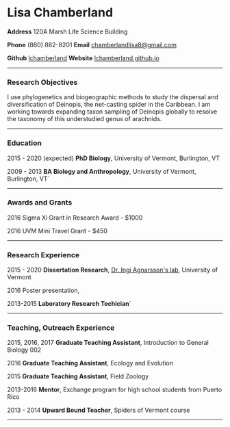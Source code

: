 <h1>Lisa Chamberland</h1>
<p><strong>Address</strong> 120A Marsh Life Science Building</p>
<p><strong>Phone</strong> (860) 882-8201     <strong>Email</strong> <a href='mailto:chamberlandlisa8@gmail.com' target='_blank' >chamberlandlisa8@gmail.com</a></p>
<p><strong>Github</strong> <a href='https://github.com/lchamberland'>lchamberland</a>     <strong>Website</strong> <a href='https://lchamberland.github.io'>lchamberland.github.io</a> </p>
<hr />
<h3>Research Objectives</h3>
<p>I use phylogenetics and biogeographic methods to study the dispersal and diversification of Deinopis, the net-casting spider in the Caribbean. I am working towards expanding taxon sampling of Deinopis globally to resolve the taxonomy of this understudied genus of arachnids.</p>
<hr />
<h3>Education</h3>
<p>2015 - 2020 (expected) <strong>PhD Biology</strong>, University of Vermont, Burlington, VT</p>
<p>2009 - 2013 <strong>BA Biology and Anthropology</strong>, University of Vermont, Burlington, VT`</p>
<hr />
<h3>Awards and Grants</h3>
<p>2016					Sigma Xi Grant in Research Award - $1000</p>
<p>2016					UVM Mini Travel Grant - $450</p>
<hr />
<h3>Research Experience</h3>
<p>2015 - 2020         <strong>Dissertation Research</strong>,  <a href='https://www.uvm.edu/~biology/?Page=faculty/agnarsson.php&SM=facultysubmenu.html'>Dr. Ingi Agnarsson&#39;s lab</a>, University of Vermont	</p>
<p>2016					Poster presentation, </p>
<p>2013-2015				<strong>Laboratory Research Techician</strong>`</p>
<hr />
<h3>Teaching, Outreach Experience</h3>
<p>2015, 2016, 2017			<strong>Graduate Teaching Assistant</strong>, Introduction to General Biology 002</p>
<p>2016					<strong>Graduate Teaching Assistant</strong>, Ecology and Evolution</p>
<p>2015 					<strong>Graduate Teaching Assistant</strong>, Field Zoology</p>
<p>2013-2016				<strong>Mentor</strong>, Exchange program for high school students from Puerto Rico</p>
<p>2013 - 2014				<strong>Upward Bound Teacher</strong>, Spiders of Vermont course</p>
<hr />
<p></p>
<p></p>
<p></p>
<p></p>
<p></p>
<p></p>
<pre lang='undefined'>


</pre>
